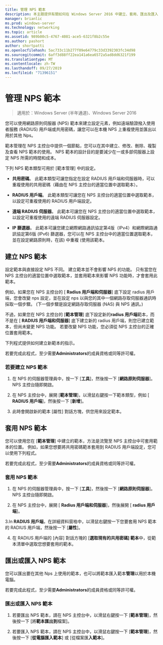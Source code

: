 ```yaml
---
title: 管理 NPS 範本
description: 本主題提供有關如何在 Windows Server 2016 中建立、套用、匯出及匯入網路原則伺服器 NPS 範本的指示。
manager: brianlic
ms.prod: windows-server
ms.technology: networking
ms.topic: article
ms.assetid: 989b00c5-4767-4081-ace5-6321f8b2c55e
ms.author: pashort
author: shortpatti
ms.openlocfilehash: 5ac733c11b277f09e64779c33d3392303fc34d98
ms.sourcegitcommit: 6aff3d88ff22ea141a6ea6572a5ad8dd6321f199
ms.translationtype: MT
ms.contentlocale: zh-TW
ms.lasthandoff: 09/27/2019
ms.locfileid: "71396151"
---
```

# <a name="manage-nps-templates"></a>管理 NPS 範本

>適用於：Windows Server (半年通道)、Windows Server 2016

您可以使用網路原則伺服器 \(NPS\) 範本來建立設定元素，例如遠端驗證撥入使用者服務 \(RADIUS\) 用戶端或共用密碼，讓您可以在本機 NPS 上重複使用並匯出以用於其他 Nps。 

範本管理在 NPS 主控台中提供一個節點，您可以在其中建立、修改、刪除、複製及查看 NPS 範本的使用。 NPS 範本的設計目的是要減少在一或多部伺服器上設定 NPS 所需的時間和成本。

下列 NPS 範本類型可用於 [範本管理] 中的設定。

- **共用密碼**。 此範本類型可讓您指定在設定 RADIUS 用戶端和伺服器時，可以重複使用的共用密碼（藉由在 NPS 主控台的適當位置中選取範本）。 

- **RADIUS 用戶端**。 此範本類型可讓您在 NPS 主控台的適當位置中選取範本，以設定可重複使用的 RADIUS 用戶端設定。

- **遠端 RADIUS 伺服器**。 此範本可讓您在 NPS 主控台的適當位置中選取範本，以設定可重複使用的遠端 RADIUS 伺服器設定。 

- **IP 篩選器**。 此範本可讓您建立網際網路通訊協定第4版（IPv4）和網際網路通訊協定第6版 \(IPv6\) 篩選器，您可以在 NPS 主控台中的適當位置選取範本，並在設定網路原則時，在該\) 中重複 \(使用該範本。

## <a name="create-an-nps-template"></a>建立 NPS 範本

設定範本與直接設定 NPS 不同。 建立範本並不會影響 NPS 的功能。 只有當您在 NPS 主控台的適當位置中選取範本，並套用範本來影響 NPS 功能時，才會套用此範本。 

例如，如果您在 NPS 主控台的 [ **Radius 用戶端和伺服器**] 底下設定 radius 用戶端，您會改變 nps 設定，並在設定 nps 以與您的其中一個網路存取伺服器通訊時採取一個步驟。 \(下一個步驟是設定網路存取伺服器 \(NAS\) 與 NPS 通訊。\) 

不過，如果您在 NPS 主控台的 [**範本管理**] 底下設定新的**radius 用戶端**範本，而不是在 [ **RADIUS 用戶端和伺服器**] 底下建立新的 radius 用戶端，則您已建立範本，但尚未變更 NPS 功能。 若要改變 NPS 功能，您必須從 NPS 主控台的正確位置套用範本。

下列程式提供如何建立新範本的指示。

若要完成此程式，至少需要**Administrators**的成員資格或同等許可權。

### <a name="to-create-an-nps-template"></a>若要建立 NPS 範本


1. 在 NPS 的伺服器管理員中，按一下 [**工具**]，然後按一下 [**網路原則伺服器**]。 NPS 主控台隨即開啟。 

2. 在 NPS 主控台中，展開 [**範本管理**]，以滑鼠右鍵按一下範本類型，例如 [ **RADIUS 用戶端**]，然後按一下 [**新增**]。

3. 此時會開啟新的範本 [屬性] 對話方塊，供您用來設定範本。

## <a name="apply-an-nps-template"></a>套用 NPS 範本

您可以使用您在 [**範本管理**] 中建立的範本，方法是流覽至 NPS 主控台中可套用範本的位置。 例如，如果您想要將共用密碼範本套用到 RADIUS 用戶端設定，您可以使用下列程式。

若要完成此程式，至少需要**Administrators**的成員資格或同等許可權。

### <a name="to-apply-an-nps-template"></a>套用 NPS 範本

1. 在 NPS 的伺服器管理員中，按一下 [**工具**]，然後按一下 [**網路原則伺服器**]。 NPS 主控台隨即開啟。

2. 在 NPS 主控台中，展開 [ **Radius 用戶端和伺服器**]，然後展開 [ **radius 用戶端**]。

3.In **RADIUS 用戶端**，在詳細資料窗格中，以滑鼠右鍵按一下您要套用 NPS 範本的 RADIUS 用戶端，然後按一下 [**屬性**]。

4. 在 RADIUS 用戶端的 [內容] 對話方塊的 [**選取現有的共用密碼] 範本**中，從範本清單中選取您想要套用的範本。

## <a name="export-or-import-nps-templates"></a>匯出或匯入 NPS 範本

您可以匯出要在其他 Nps 上使用的範本，也可以將範本匯入範本**管理**以用於本機電腦。 

若要完成此程式，至少需要**Administrators**的成員資格或同等許可權。

### <a name="to-export-or-import-nps-templates"></a>匯出或匯入 NPS 範本

1. 若要匯出 NPS 範本，請在 NPS 主控台中，以滑鼠右鍵按一下 [**範本管理**]，然後按一下 [將**範本匯出到**檔案]。

2. 若要匯入 NPS 範本，請在 NPS 主控台中，以滑鼠右鍵按一下 [**範本管理**]，然後按一下 [**從電腦匯入範本**] 或 [從檔案匯**入範本**]。


